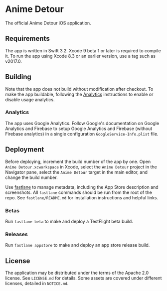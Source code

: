# Anime Detour

The official Anime Detour iOS application.

## Requirements

The app is written in Swift 3.2. Xcode 9 beta 1 or later is required to compile it. To run the app using Xcode 8.3 or an earlier version, use a tag such as v2017.0.

## Building

Note that the app does not build without modification after checkout. To make the app buildable, following the [Analytics](#Analytics) instructions to enable or disable usage analytics.

### Analytics

The app uses Google Analytics. Follow Google's documentation on Google Analytics and Firebase to setup Google Analytics and Firebase (without Firebase analytics) in a single configuration `GoogleService-Info.plist` file.

## Deployment

Before deploying, increment the build number of the app by one. Open `Anime Detour.xcworkspace` in Xcode, select the `Anime Detour` project in the Navigator pane, select the `Anime Detour` target in the main editor, and change the build number.

Use [fastlane](https://github.com/fastlane/fastlane) to manage metadata, including the App Store description and screenshots. All `fastlane` commands should be run from the root of the repo. See `fastlane/README.md` for installation instructions and helpful links.

### Betas

Run `fastlane beta` to make and deploy a TestFlight beta build.

### Releases

Run `fastlane appstore` to make and deploy an app store release build.

## License

The application may be distributed under the terms of the Apache 2.0 license. See `LICENSE.md` for details. Some assets are covered under different licenses, detailed in `NOTICE.md`.
